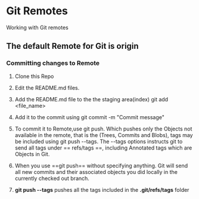 # Git Remotes
Working with Git remotes

## The default Remote for Git is origin

### Committing changes to Remote
   1. Clone this Repo
   2. Edit the README.md files.
   3. Add the README.md file to the the staging area(index) git add <file_name>
   4. Add it to the commit using git commit -m "Commit message"
   5. To commit it to Remote,use  git push. Which pushes only the Objects not available in the remote, that is the (Trees, Commits and Blobs), tags may be included using git push --tags. The --tags options instructs git to send all tags under == refs/tags ==, including Annotated tags which are Objects in Git.

   6. When you use ==git push== without specifying anything. Git will send all new commits and their associated objects you did locally in the currently checked out branch. 

   7. **git push --tags** pushes all the tags included in the **.git/refs/tags** folder